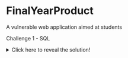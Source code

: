 # FinalYearProduct
A vulnerable web application aimed at students 

Challenge 1 - SQL

<details>
<summary>Click here to reveal the solution!</summary>

username, email and pass as ' OR '1'='1
provides unathourised admin access.
<details>